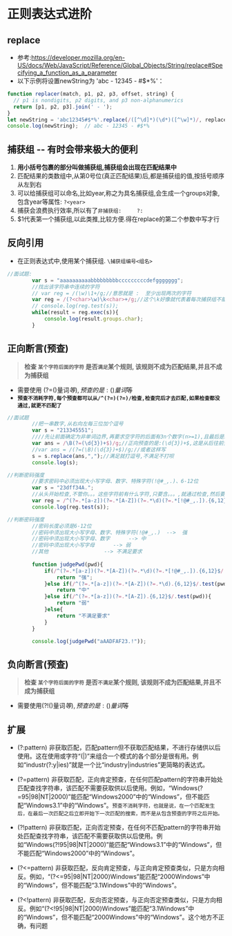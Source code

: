 # 正则表达式进阶

## replace
- 参考:https://developer.mozilla.org/en-US/docs/Web/JavaScript/Reference/Global_Objects/String/replace#Specifying_a_function_as_a_parameter
- 以下示例将设置newString为  'abc - 12345 - #$*%'：

```js
function replacer(match, p1, p2, p3, offset, string) {
  // p1 is nondigits, p2 digits, and p3 non-alphanumerics
  return [p1, p2, p3].join(' - ');
}
let newString = 'abc12345#$*%'.replace(/([^\d]*)(\d*)([^\w]*)/, replacer);
console.log(newString);  // abc - 12345 - #$*%
```

## 捕获组 -- 有时会带来极大的便利

1. **用小括号包裹的部分叫做捕获组,捕获组会出现在匹配结果中**
2. 匹配结果的类数组中,从第0号位(真正匹配结果)后,都是捕获组的值,按括号顺序从左到右
3. 可以给捕获组可以命名,比如year,称之为具名捕获组,会生成一个groups对象,包含year等属性:       `?<year>`
4. 捕获会浪费执行效率,所以有了`非捕获组:     ?:`
5. $1代表第一个捕获组,以此类推,比较方便.得在replace的第二个参数中写才行


## 反向引用
- 在正则表达式中,使用某个捕获组.  ```\捕获组编号<组名>```

```js
//面试题:
        var s = "aaaaaaaaaabbbbbbbbbcccccccccdefggggggg";
        //找出该字符串中连续的字符
        // var reg = /(\w)\1+/g;//意思就是 :  至少出现两次的字符
        var reg = /(?<char>\w)\k<char>+/g;//这个\k好像就代表着每次捕获组不能的编号,还不能换成其他字母,也不能省略!!!
        // console.log(reg.test(s));
        while(result = reg.exec(s)){
            console.log(result.groups.char);
        }
```


## 正向断言(预查)
> **检查 `某个字符后面的字符` 是否`满足`某个规则, 该规则不成为匹配结果,并且不成为捕获组**
- 需要使用 (?=()量词$等) , 预查的是:   ()量词$等  
- **`预查不消耗字符,每个预查都可以从/^(?=)(?=)/检查,检查完后才去匹配,如果检查都没通过,就更不匹配了`**


```js
//面试题
        //把一串数字,从右向左每三位加个逗号
        var s = "213345551";
        ////先让前面确定为非单词边界,再要求空字符的后面有3n个数字(n>=1),且最后是结束位,否则不满足呗
        var ans = /\B(?=(\d{3})+$)/g;//正向预查的是:(\d{3})+$,这是从后往前查,空后面跟的东西是3n个num
        //var ans = /(?=(\B)(\d{3})+$)/g;//或者这样写
        s = s.replace(ans,",");//满足就打逗号,不满足不打呗
        console.log(s);
```

```js
//判断密码强度
        //要求密码中必须出现大小写字母、数字、特殊字符(!@#_,.)、6-12位
        var s = "23dff34A.";
        //从头开始检查,不管你。。。这些字符前有什么字符,只要含。。。,就通过检查,然后要求任意非\n6-12位
        var reg = /^(?=.*[a-z])(?=.*[A-Z])(?=.*\d)(?=.*[!@#_,.]).{6,12}$/;
        console.log(reg.test(s));
```        

```js
//判断密码强度
        //密码长度必须是6-12位
        //密码中须出现大小写字母、数字、特殊字符(!@#_,.)  -->  强
        //密码中须出现大小写字母、数字      --> 中
        //密码中须出现大小写字母      --> 弱
        //其他                  --> 不满足要求
        
        function judgePwd(pwd){
            if(/^(?=.*[a-z])(?=.*[A-Z])(?=.*\d)(?=.*[!@#_,.]).{6,12}$/.test(pwd)){
                return "强";
            }else if(/^(?=.*[a-z])(?=.*[A-Z])(?=.*\d).{6,12}$/.test(pwd)){
                return "中"
            }else if(/^(?=.*[a-z])(?=.*[A-Z]).{6,12}$/.test(pwd)){
                return "弱"
            }else{
                return "不满足要求"
            }   
        }

        console.log(judgePwd("aAADFAF23.!"));
```

## 负向断言(预查)

> **检查 `某个字符后面的字符` 是否`不满足`某个规则, 该规则不成为匹配结果,并且不成为捕获组**
-   需要使用(?!()量词$等),预查的是:()量词$等  


## 扩展

- (?:pattern) 
非获取匹配，匹配pattern但不获取匹配结果，不进行存储供以后使用。这在使用或字符“(|)”来组合一个模式的各个部分是很有用。例如“industr(?:y|ies)”就是一个比“industry|industries”更简略的表达式。

- (?=pattern)
非获取匹配，正向肯定预查，在任何匹配pattern的字符串开始处匹配查找字符串，该匹配不需要获取供以后使用。例如，“Windows(?=95|98|NT|2000)”能匹配“Windows2000”中的“Windows”，但不能匹配“Windows3.1”中的“Windows”。`预查不消耗字符，也就是说，在一个匹配发生后，在最后一次匹配之后立即开始下一次匹配的搜索，而不是从包含预查的字符之后开始。`

- (?!pattern)
非获取匹配，正向否定预查，在任何不匹配pattern的字符串开始处匹配查找字符串，该匹配不需要获取供以后使用。例如“Windows(?!95|98|NT|2000)”能匹配“Windows3.1”中的“Windows”，但不能匹配“Windows2000”中的“Windows”。

- (?<=pattern)
非获取匹配，反向肯定预查，与正向肯定预查类似，只是方向相反。例如，“(?<=95|98|NT|2000)Windows”能匹配“2000Windows”中的“Windows”，但不能匹配“3.1Windows”中的“Windows”。

- (?<!pattern)
非获取匹配，反向否定预查，与正向否定预查类似，只是方向相反。例如“(?<!95|98|NT|2000)Windows”能匹配“3.1Windows”中的“Windows”，但不能匹配“2000Windows”中的“Windows”。这个地方不正确，有问题 
